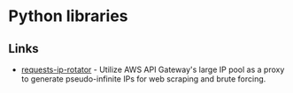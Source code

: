 # Python libraries

## Links

- [requests-ip-rotator](https://github.com/Ge0rg3/requests-ip-rotator) - Utilize AWS API Gateway's large IP pool as a proxy to generate pseudo-infinite IPs for web scraping and brute forcing.